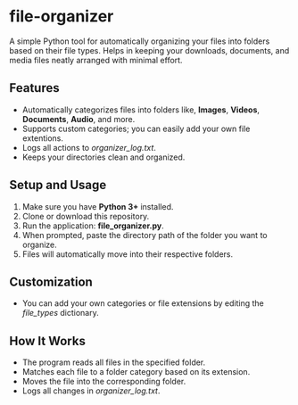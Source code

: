 # file-organizer
A simple Python tool for automatically organizing your files into folders based on their file types. Helps in 
keeping your downloads, documents, and media files neatly arranged with minimal effort.

## Features
- Automatically categorizes files into folders like, **Images**, **Videos**, **Documents**, **Audio**, and more.
- Supports custom categories; you can easily add your own file extentions.
- Logs all actions to *organizer_log.txt*.
- Keeps your directories clean and organized.

## Setup and Usage
1. Make sure you have **Python 3+** installed.
2. Clone or download this repository.
3. Run the application: **file_organizer.py**.
4. When prompted, paste the directory path of the folder you want to organize.
5. Files will automatically move into their respective folders.

## Customization
- You can add your own categories or file extensions by editing the _file_types_ dictionary.


## How It Works
- The program reads all files in the specified folder.
- Matches each file to a folder category based on its extension.
- Moves the file into the corresponding folder.
- Logs all changes in *organizer_log.txt*.



